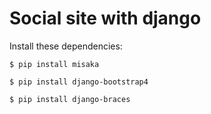 # Social site with django

Install these dependencies:

`$ pip install misaka`

`$ pip install django-bootstrap4`

`$ pip install django-braces`
